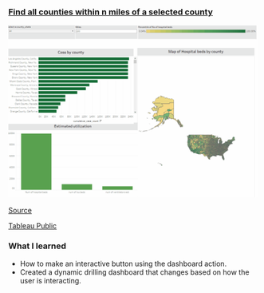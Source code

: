### [Find all counties within n miles of a selected county](https://github.com/JasonYao3/Tableau-Visualization/blob/master/Workout_Wednesday/Week%2036/WOW%20Week36.gif)
<img src= "https://github.com/JasonYao3/Tableau-Visualization/blob/master/Workout_Wednesday/Week%2036/WOW%20Week36.gif" width="500">

[Source](http://www.workout-wednesday.com/2020w36/)

[Tableau Public](https://public.tableau.com/profile/jason.yao#!/vizhome/wow2020w36/WOW2020WEEK36)

### What I learned
* How to make an interactive button using the dashboard action.
* Created a dynamic drilling dashboard that changes based on how the user is interacting.

